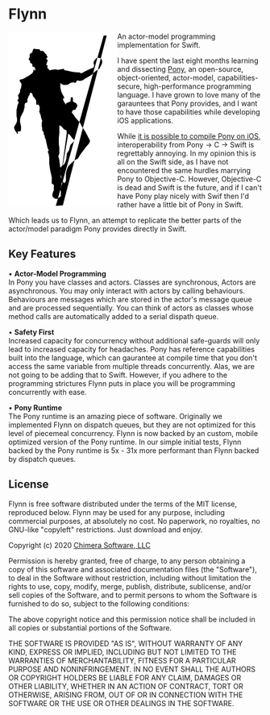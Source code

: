 # Flynn

<img align="left" src="meta/flynn.png">

An actor-model programming implementation for Swift.

I have spent the last eight months learning and dissecting [Pony](https://www.ponylang.io/discover/#what-is-pony), an open-source, object-oriented, actor-model, capabilities-secure, high-performance programming language. I have grown to love many of the garauntees that Pony provides, and I want to have those capabilities while developing iOS applications.

While [it is possible to compile Pony on iOS](https://github.com/KittyMac/ponyc), interoperability from Pony -> C -> Swift is regrettably annoying. In my opinion this is all on the Swift side, as I have not encountered the same hurdles marrying Pony to Objective-C.  However, Objective-C is dead and Swift is the future, and if I can't have Pony play nicely with Swif then I'd rather have a little bit of Pony in Swift.

Which leads us to Flynn, an attempt to replicate the better parts of the actor/model paradigm Pony provides directly in Swift.

## Key Features

• **Actor-Model Programming**  
In Pony you have classes and actors.  Classes are synchronous, Actors are asynchronous.  You may only interact with actors by calling behaviours. Behaviours are messages which are stored in the actor's message queue and are processed sequentially. You can think of actors as classes whose method calls are automatically added to a serial dispath queue.

• **Safety First**  
Increased capacity for concurrency without additional safe-guards will only lead to increased capacity for headaches. Pony has reference capabilities built into the language, which can gaurantee at compile time that you don't access the same variable from multiple threads concurrently. Alas, we are not going to be adding that to Swift. However, if you adhere to the programming strictures Flynn puts in place you will be programming concurrently with ease.

• **Pony Runtime**  
The Pony runtime is an amazing piece of software. Originally we implemented Flynn on dispatch queues, but they are not optimized for this level of piecemeal concurrency. Flynn is now backed by an custom, mobile optimized version of the Pony runtime.  In our simple initial tests, Flynn backed by the Pony runtime is 5x - 31x more performant than Flynn backed by dispatch queues.


## License

Flynn is free software distributed under the terms of the MIT license, reproduced below. Flynn may be used for any purpose, including commercial purposes, at absolutely no cost. No paperwork, no royalties, no GNU-like "copyleft" restrictions. Just download and enjoy.

Copyright (c) 2020 [Chimera Software, LLC](http://www.chimerasw.com)

Permission is hereby granted, free of charge, to any person obtaining a copy of this software and associated documentation files (the "Software"), to deal in the Software without restriction, including without limitation the rights to use, copy, modify, merge, publish, distribute, sublicense, and/or sell copies of the Software, and to permit persons to whom the Software is furnished to do so, subject to the following conditions:

The above copyright notice and this permission notice shall be included in all copies or substantial portions of the Software.

THE SOFTWARE IS PROVIDED "AS IS", WITHOUT WARRANTY OF ANY KIND, EXPRESS OR IMPLIED, INCLUDING BUT NOT LIMITED TO THE WARRANTIES OF MERCHANTABILITY, FITNESS FOR A PARTICULAR PURPOSE AND NONINFRINGEMENT. IN NO EVENT SHALL THE AUTHORS OR COPYRIGHT HOLDERS BE LIABLE FOR ANY CLAIM, DAMAGES OR OTHER LIABILITY, WHETHER IN AN ACTION OF CONTRACT, TORT OR OTHERWISE, ARISING FROM, OUT OF OR IN CONNECTION WITH THE SOFTWARE OR THE USE OR OTHER DEALINGS IN THE SOFTWARE.